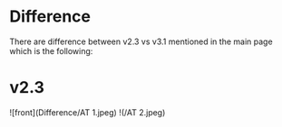 # Difference
There are difference between v2.3 vs v3.1 mentioned in the main page which is the following:

# v2.3
![front](Difference/AT 1.jpeg) !(/AT 2.jpeg)

